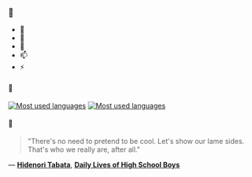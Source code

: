 ### 👋

- 🔭
- 🌱
- 💬
- 📫
- ⚡

#### 🧏

[![Most used languages](https://github-readme-stats-aynah.vercel.app/api/top-langs/?username=aynh&theme=solarized-dark&langs_count=6&layout=compact&hide_title=true)](https://github.com/anuraghazra/github-readme-stats#gh-dark-mode-only)
[![Most used languages](https://github-readme-stats-aynah.vercel.app/api/top-langs/?username=aynh&theme=solarized-light&langs_count=6&layout=compact&hide_title=true)](https://github.com/anuraghazra/github-readme-stats#gh-light-mode-only)

#### 💬

> "There's no need to pretend to be cool. Let's show our lame sides. That's who we really are, after all."

&mdash; [**Hidenori Tabata**](https://myanimelist.net/character.php?q=Hidenori%20Tabata&cat=character), [**Daily Lives of High School Boys**](https://myanimelist.net/search/all?q=Daily%20Lives%20of%20High%20School%20Boys&cat=all)
